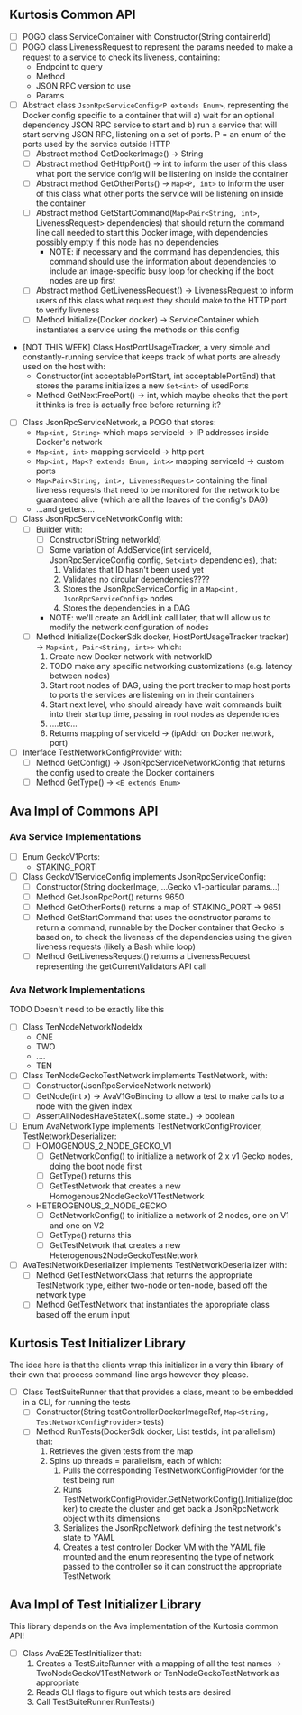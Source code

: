 Kurtosis Common API
-------------------
* [ ] POGO class ServiceContainer with Constructor(String containerId)
* [ ] POGO class LivenessRequest to represent the params needed to make a request to a service to check its liveness, containing:
    * Endpoint to query
    * Method
    * JSON RPC version to use
    * Params
* [ ] Abstract class `JsonRpcServiceConfig<P extends Enum>`, representing the Docker config specific to a container that will a) wait for an optional dependency JSON RPC service to start and b) run a service that will start serving JSON RPC, listening on a set of ports. P = an enum of the ports used by the service outside HTTP
    * [ ] Abstract method GetDockerImage() -> String
    * [ ] Abstract method GetHttpPort() -> int to inform the user of this class what port the service config will be listening on inside the container
    * [ ] Abstract method GetOtherPorts() -> `Map<P, int>` to inform the user of this class what other ports the service will be listening on inside the container
    * [ ] Abstract method GetStartCommand(`Map<Pair<String, int>`, LivenessRequest> dependencies) that should return the command line call needed to start this Docker image, with dependencies possibly empty if this node has no dependencies
        * NOTE: if necessary and the command has dependencies, this command should use the information about dependencies to include an image-specific busy loop for checking if the boot nodes are up first
    * [ ] Abstract method GetLivenessRequest() -> LivenessRequest to inform users of this class what request they should make to the HTTP port to verify liveness
    * [ ] Method Initialize(Docker docker) -> ServiceContainer which instantiates a service using the methods on this config
* [NOT THIS WEEK] Class HostPortUsageTracker, a very simple and constantly-running service that keeps track of what ports are already used on the host with:
    * Constructor(int acceptablePortStart, int acceptablePortEnd) that stores the params initializes a new `Set<int>` of usedPorts
    * Method GetNextFreePort() -> int, which maybe checks that the port it thinks is free is actually free before returning it?
* [ ] Class JsonRpcServiceNetwork, a POGO that stores:
    * `Map<int, String>` which maps serviceId -> IP addresses inside Docker's network
    * `Map<int, int>` mapping serviceId -> http port
    * `Map<int, Map<? extends Enum, int>>` mapping serviceId -> custom ports
    * `Map<Pair<String, int>, LivenessRequest>` containing the final liveness requests that need to be monitored for the network to be guaranteed alive (which are all the leaves of the config's DAG)
    * ...and getters....
* [ ] Class JsonRpcServiceNetworkConfig with:
    * [ ] Builder with:
        * [ ] Constructor(String networkId)
        * [ ] Some variation of AddService(int serviceId, JsonRpcServiceConfig config, `Set<int>` dependencies), that:
            1. Validates that ID hasn't been used yet
            2. Validates no circular dependencies????
            3. Stores the JsonRpcServiceConfig in a `Map<int, JsonRpcServiceConfig>` nodes
            4. Stores the dependencies in a DAG
        * NOTE: we'll create an AddLink call later, that will allow us to modify the network configuration of nodes
    * [ ] Method Initialize(DockerSdk docker, HostPortUsageTracker tracker) -> `Map<int, Pair<String, int>>` which:
        1. Create new Docker network with networkID
        2. TODO make any specific networking customizations (e.g. latency between nodes)
        3. Start root nodes of DAG, using the port tracker to map host ports to ports the services are listening on in their containers
        4. Start next level, who should already have wait commands built into their startup time, passing in root nodes as dependencies
        5. ....etc...
        6. Returns mapping of serviceId -> (ipAddr on Docker network, port)
* [ ] Interface TestNetworkConfigProvider with:
    * [ ] Method GetConfig() -> JsonRpcServiceNetworkConfig that returns the config used to create the Docker containers
    * [ ] Method GetType() -> `<E extends Enum>`

Ava Impl of Commons API
-----------------------
### Ava Service Implementations
* [ ] Enum GeckoV1Ports:
    * STAKING_PORT
* [ ] Class GeckoV1ServiceConfig implements JsonRpcServiceConfig<GeckoV1Ports>:
    * [ ] Constructor(String dockerImage, ...Gecko v1-particular params...)
    * [ ] Method GetJsonRpcPort() returns 9650
    * [ ] Method GetOtherPorts() returns a map of STAKING_PORT -> 9651
    * [ ] Method GetStartCommand that uses the constructor params to return a command, runnable by the Docker container that Gecko is based on, to check the liveness of the dependencies using the given liveness requests (likely a Bash while loop)
    * [ ] Method GetLivenessRequest() returns a LivenessRequest representing the getCurrentValidators API call

### Ava Network Implementations
TODO Doesn't need to be exactly like this
* [ ] Class TenNodeNetworkNodeIdx
    * ONE
    * TWO
    * ....
    * TEN
* [ ] Class TenNodeGeckoTestNetwork implements TestNetwork, with:
    * [ ] Constructor(JsonRpcServiceNetwork network)
    * [ ] GetNode(int x) -> AvaV1GoBinding to allow a test to make calls to a node with the given index
    * [ ] AssertAllNodesHaveStateX(..some state..) -> boolean
* [ ] Enum AvaNetworkType implements TestNetworkConfigProvider, TestNetworkDeserializer:
    * [ ] HOMOGENOUS_2_NODE_GECKO_V1
        * [ ] GetNetworkConfig() to initialize a network of 2 x v1 Gecko nodes, doing the boot node first
        * [ ] GetType() returns this
        * [ ] GetTestNetwork that creates a new Homogenous2NodeGeckoV1TestNetwork
    * HETEROGENOUS_2_NODE_GECKO
        * [ ] GetNetworkConfig() to initialize a network of 2 nodes, one on V1 and one on V2
        * [ ] GetType() returns this
        * [ ] GetTestNetwork that creates a new Heterogenous2NodeGeckoTestNetwork
* [ ] AvaTestNetworkDeserializer implements TestNetworkDeserializer<AvaNetworkType> with:
    * [ ] Method GetTestNetworkClass that returns the appropriate TestNetwork type, either two-node or ten-node, based off the network type
    * [ ] Method GetTestNetwork that instantiates the appropriate class based off the enum input

Kurtosis Test Initializer Library
---------------------------------
The idea here is that the clients wrap this initializer in a very thin library of their own that process command-line args however they please.

* [ ] Class TestSuiteRunner that that provides a class, meant to be embedded in a CLI, for running the tests
    * [ ] Constructor(String testControllerDockerImageRef, `Map<String, TestNetworkConfigProvider>` tests)
    * [ ] Method RunTests(DockerSdk docker, List<String> testIds, int parallelism) that:
        1. Retrieves the given tests from the map
        1. Spins up threads = parallelism, each of which:
            1. Pulls the corresponding TestNetworkConfigProvider for the test being run
            2. Runs TestNetworkConfigProvider.GetNetworkConfig().Initialize(docker) to create the cluster and get back a JsonRpcNetwork object with its dimensions
            3. Serializes the JsonRpcNetwork defining the test network's state to YAML
            4. Creates a test controller Docker VM with the YAML file mounted and the enum representing the type of network passed to the controller so it can construct the appropriate TestNetwork

Ava Impl of Test Initializer Library
------------------------------------
This library depends on the Ava implementation of the Kurtosis common API!

* [ ] Class AvaE2ETestInitializer that:
    1. Creates a TestSuiteRunner with a mapping of all the test names -> TwoNodeGeckoV1TestNetwork or TenNodeGeckoTestNetwork as appropriate
    1. Reads CLI flags to figure out which tests are desired
    1. Call TestSuiteRunner.RunTests()



